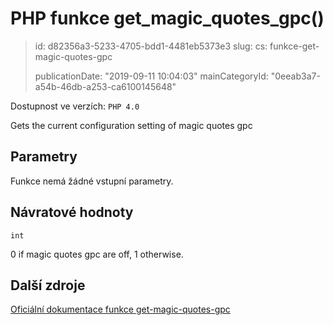 PHP funkce get_magic_quotes_gpc()
=================================

> id: d82356a3-5233-4705-bdd1-4481eb5373e3
> slug:
> 	cs: funkce-get-magic-quotes-gpc
>
> publicationDate: "2019-09-11 10:04:03"
> mainCategoryId: "0eeab3a7-a54b-46db-a253-ca6100145648"

Dostupnost ve verzích: `PHP 4.0`

Gets the current configuration setting of magic quotes gpc


Parametry
--------------

Funkce nemá žádné vstupní parametry.

Návratové hodnoty
----------------

`int`

0 if magic quotes gpc are off, 1 otherwise.

Další zdroje
------------

[Oficiální dokumentace funkce get-magic-quotes-gpc](https://www.php.net/manual/en/function.get-magic-quotes-gpc.php)
